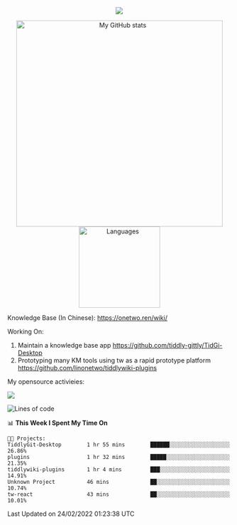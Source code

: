 <a href="https://github.com/linonetwo">
    <p align="center">
        <img src="https://github-profile-trophy.vercel.app/?username=linonetwo&column=7&theme=onedark"/>
    </p>
</a>
<a align="center" href="https://github.com/linonetwo">
  <p align="center">
    <img src="https://github-readme-stats.vercel.app/api?username=linonetwo&show_icons=true&count_private=true" alt="My GitHub stats" width="465"/>
    <img src="https://github-readme-stats.vercel.app/api/top-langs/?username=linonetwo&layout=compact&langs_count=10" alt="Languages" height="183">
  </p>
</a>

Knowledge Base (In Chinese): https://onetwo.ren/wiki/

Working On: 

1. Maintain a knowledge base app https://github.com/tiddly-gittly/TidGi-Desktop
1. Prototyping many KM tools using tw as a rapid prototype platform https://github.com/linonetwo/tiddlywiki-plugins

My opensource activieies:

![](https://visitor-badge.glitch.me/badge?page_id=linonetwo.linonetwo)

<!--START_SECTION:waka-->
![Lines of code](https://img.shields.io/badge/From%20Hello%20World%20I%27ve%20Written-2%20Million%20lines%20of%20code-blue)

📊 **This Week I Spent My Time On** 

```text
🐱‍💻 Projects: 
TiddlyGit-Desktop        1 hr 55 mins        ██████░░░░░░░░░░░░░░░░░░░   26.86% 
plugins                  1 hr 32 mins        █████░░░░░░░░░░░░░░░░░░░░   21.35% 
tiddlywiki-plugins       1 hr 4 mins         ███░░░░░░░░░░░░░░░░░░░░░░   14.91% 
Unknown Project          46 mins             ██░░░░░░░░░░░░░░░░░░░░░░░   10.74% 
tw-react                 43 mins             ██░░░░░░░░░░░░░░░░░░░░░░░   10.01%

```


 Last Updated on 24/02/2022 01:23:38 UTC
<!--END_SECTION:waka-->
